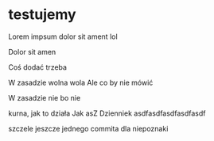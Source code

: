 # testujemy
Lorem impsum dolor sit ament lol

Dolor sit amen


Coś dodać trzeba 

W zasadzie wolna wola
Ale co by nie mówić

W zasadzie nie bo nie

kurna, jak to działa
Jak asZ Dzienniek
asdfasdfasdfasdfasdf

szczele jeszcze jednego commita dla niepoznaki
